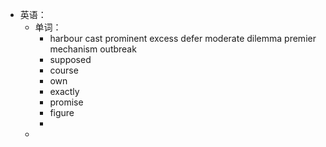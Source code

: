 - 英语：
	- 单词：
		- harbour
		  cast
		  prominent
		  excess
		  defer
		  moderate
		  dilemma
		  premier
		  mechanism
		  outbreak
		- supposed
		- course
		- own
		- exactly
		- promise
		- figure
		-
	-